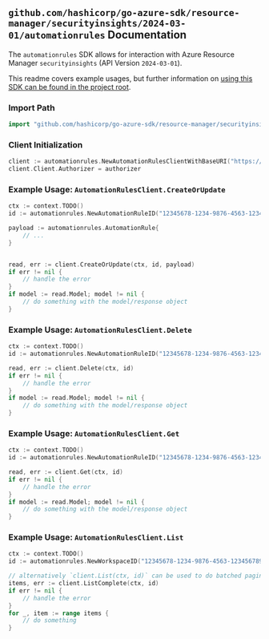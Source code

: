 
## `github.com/hashicorp/go-azure-sdk/resource-manager/securityinsights/2024-03-01/automationrules` Documentation

The `automationrules` SDK allows for interaction with Azure Resource Manager `securityinsights` (API Version `2024-03-01`).

This readme covers example usages, but further information on [using this SDK can be found in the project root](https://github.com/hashicorp/go-azure-sdk/tree/main/docs).

### Import Path

```go
import "github.com/hashicorp/go-azure-sdk/resource-manager/securityinsights/2024-03-01/automationrules"
```


### Client Initialization

```go
client := automationrules.NewAutomationRulesClientWithBaseURI("https://management.azure.com")
client.Client.Authorizer = authorizer
```


### Example Usage: `AutomationRulesClient.CreateOrUpdate`

```go
ctx := context.TODO()
id := automationrules.NewAutomationRuleID("12345678-1234-9876-4563-123456789012", "example-resource-group", "workspaceValue", "automationRuleIdValue")

payload := automationrules.AutomationRule{
	// ...
}


read, err := client.CreateOrUpdate(ctx, id, payload)
if err != nil {
	// handle the error
}
if model := read.Model; model != nil {
	// do something with the model/response object
}
```


### Example Usage: `AutomationRulesClient.Delete`

```go
ctx := context.TODO()
id := automationrules.NewAutomationRuleID("12345678-1234-9876-4563-123456789012", "example-resource-group", "workspaceValue", "automationRuleIdValue")

read, err := client.Delete(ctx, id)
if err != nil {
	// handle the error
}
if model := read.Model; model != nil {
	// do something with the model/response object
}
```


### Example Usage: `AutomationRulesClient.Get`

```go
ctx := context.TODO()
id := automationrules.NewAutomationRuleID("12345678-1234-9876-4563-123456789012", "example-resource-group", "workspaceValue", "automationRuleIdValue")

read, err := client.Get(ctx, id)
if err != nil {
	// handle the error
}
if model := read.Model; model != nil {
	// do something with the model/response object
}
```


### Example Usage: `AutomationRulesClient.List`

```go
ctx := context.TODO()
id := automationrules.NewWorkspaceID("12345678-1234-9876-4563-123456789012", "example-resource-group", "workspaceValue")

// alternatively `client.List(ctx, id)` can be used to do batched pagination
items, err := client.ListComplete(ctx, id)
if err != nil {
	// handle the error
}
for _, item := range items {
	// do something
}
```

